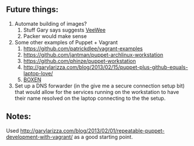 ## Future things:

1. Automate building of images?
	1. Stuff Gary says suggests [VeeWee](https://github.com/jedi4ever/veewee)
	1. Packer would make sense
1. Some other examples of Puppet + Vagrant
	1. https://github.com/patrickdlee/vagrant-examples
	1. https://github.com/jantman/puppet-archlinux-workstation
	1. https://github.com/phinze/puppet-workstation
	1. http://garylarizza.com/blog/2013/02/15/puppet-plus-github-equals-laptop-love/
	1. [BOXEN](https://github.com/boxen/our-boxen/#our-boxen)
1. Set up a DNS forwarder (in the give me a secure connection setup bit) that would allow for the services running on the workstation to have their name resolved on the laptop connecting to the the setup.

## Notes: 

Used http://garylarizza.com/blog/2013/02/01/repeatable-puppet-development-with-vagrant/ as a good starting point.

